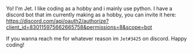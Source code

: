 Yo! I'm Jet. I like coding as a hobby and i mainly use python. I have a discord bot that im currently making as a hobby, you can invite it here: https://discord.com/api/oauth2/authorize?client_id=830115975662665758&permissions=8&scope=bot

If you wanna reach me for whatever reason im `Jet#3425` on discord. Happy coding!
